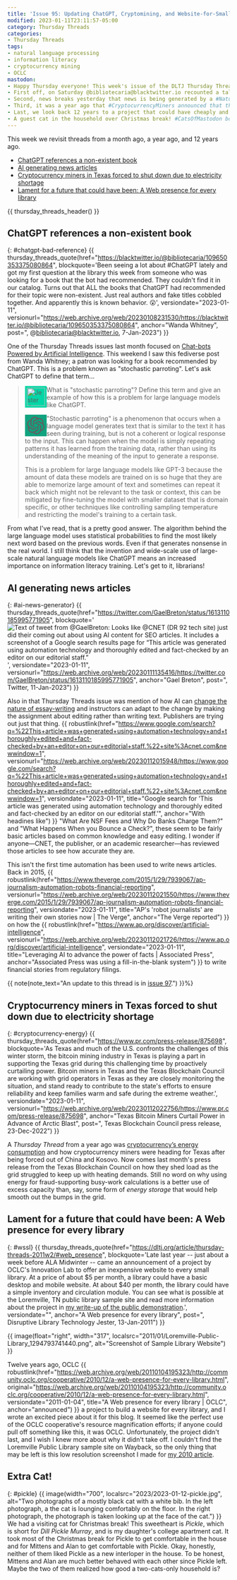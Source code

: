 ```yaml
---
title: 'Issue 95: Updating ChatGPT, Cryptomining, and Website-for-Small-Libraries Threads'
modified: 2023-01-11T23:11:57-05:00
category: Thursday Threads
categories:
- Thursday Threads
tags:
- natural language processing
- information literacy
- cryptocurrency mining
- OCLC
mastodon:
- Happy Thursday everyone! This week's issue of the DLTJ Thursday Threads #newsletter offers some updates on previous conversation threads. https://dltj.org/article/issue-95-chatgpt-cryptomining-wssl 1/5
- First off, on Saturday @bibliotecaria@blacktwitter.io recounted a tale of a patron looking for an book that #ChatGPT recommended. It turns out that ChatGPT generated a reference for a book that doesn't exist. #InformationLiteracy, anyone? https://dltj.org/article/issue-95-chatgpt-cryptomining-wssl#chatgpt-bad-reference 2/5
- Second, news breaks yesterday that news is being generated by a #NaturalLanguageProcessing model overseen by human editors. Is this a good idea? https://dltj.org/article/issue-95-chatgpt-cryptomining-wssl#ai-news-generator 3/5
- Third, it was a year ago that #CryptocurrencyMiners announced that they were leaving China and Kosovo for Texas. Now they have to cut back on their energy usage so the rest of the state can heat its homes. https://dltj.org/article/issue-95-chatgpt-cryptomining-wssl#cryptocurrency-energy 4/5
- Last, we look back 12 years to a project that could have cheaply and efficiently made a website for every library. But the #OCLC #WorldShare for Small #Libraries never took off. https://dltj.org/article/issue-95-chatgpt-cryptomining-wssl#wssl 5/5
- A guest cat in the household over Christmas break! #CatsOfMastodon bonus/5 
---
```

This week we revisit threads from a month ago, a year ago, and 12 years ago.

- [ChatGPT references a non-existent book](https://dltj.org/article/issue-95-chatgpt-cryptomining-wssl#chatgpt-bad-reference)
- [AI generating news articles](https://dltj.org/article/issue-95-chatgpt-cryptomining-wssl#ai-news-generator)
- [Cryptocurrency miners in Texas forced to shut down due to electricity shortage](https://dltj.org/article/issue-95-chatgpt-cryptomining-wssl#cryptocurrency-energy)
- [Lament for a future that could have been: A Web presence for every library](https://dltj.org/article/issue-95-chatgpt-cryptomining-wssl#wssl)

{{ thursday_threads_header() }}

## ChatGPT references a non-existent book
{: #chatgpt-bad-reference}
{{ thursday_threads_quote(href="https://blacktwitter.io/@bibliotecaria/109650353375080864",
 blockquote='Been seeing a lot about #ChatGPT lately and got my first question at the library this week from someone who was looking for a book that the bot had recommended. They couldn&apos;t find it in our catalog. Turns out that ALL the books that ChatGPT had recommended for their topic were non-existent. Just real authors and fake titles cobbled together. And apparently this is known behavior. 😮',
 versiondate="2023-01-11",
 versionurl="https://web.archive.org/web/20230108231530/https://blacktwitter.io/@bibliotecaria/109650353375080864",
 anchor="Wanda Whitney",
 post=", @bibliotecaria@blacktwitter.io, 7-Jan-2023") }}

One of the Thursday Threads issues last month focused on [Chat-bots Powered by Artificial Intelligence](https://dltj.org/article/issue-93-ai-chat/). 
This weekend I saw this fediverse post from Wanda Whitney; a patron was looking for a book recommended by ChatGPT. 
This is a problem known as "stochastic parroting". 
Let's ask ChatGPT to define that term...

> <div style="float: left; background-color: #01D6A6;"><img style="margin:4px;" src="/assets/images/jester_hat.svg" width="41" height="41" alt="Jester Cap icon"></div>
>
> What is "stochastic parroting"? Define this term and give an example of how this is a problem for large language models like ChatGPT.
>
> <div style="float: left; background-color: rgb(16, 163, 127);"><svg style="margin:4px;" width="41" height="41" viewBox="0 0 41 41" fill="none" xmlns="http://www.w3.org/2000/svg" stroke-width="1.5" class="h-6 w-6"><path d="M37.5324 16.8707C37.9808 15.5241 38.1363 14.0974 37.9886 12.6859C37.8409 11.2744 37.3934 9.91076 36.676 8.68622C35.6126 6.83404 33.9882 5.3676 32.0373 4.4985C30.0864 3.62941 27.9098 3.40259 25.8215 3.85078C24.8796 2.7893 23.7219 1.94125 22.4257 1.36341C21.1295 0.785575 19.7249 0.491269 18.3058 0.500197C16.1708 0.495044 14.0893 1.16803 12.3614 2.42214C10.6335 3.67624 9.34853 5.44666 8.6917 7.47815C7.30085 7.76286 5.98686 8.3414 4.8377 9.17505C3.68854 10.0087 2.73073 11.0782 2.02839 12.312C0.956464 14.1591 0.498905 16.2988 0.721698 18.4228C0.944492 20.5467 1.83612 22.5449 3.268 24.1293C2.81966 25.4759 2.66413 26.9026 2.81182 28.3141C2.95951 29.7256 3.40701 31.0892 4.12437 32.3138C5.18791 34.1659 6.8123 35.6322 8.76321 36.5013C10.7141 37.3704 12.8907 37.5973 14.9789 37.1492C15.9208 38.2107 17.0786 39.0587 18.3747 39.6366C19.6709 40.2144 21.0755 40.5087 22.4946 40.4998C24.6307 40.5054 26.7133 39.8321 28.4418 38.5772C30.1704 37.3223 31.4556 35.5506 32.1119 33.5179C33.5027 33.2332 34.8167 32.6547 35.9659 31.821C37.115 30.9874 38.0728 29.9178 38.7752 28.684C39.8458 26.8371 40.3023 24.6979 40.0789 22.5748C39.8556 20.4517 38.9639 18.4544 37.5324 16.8707ZM22.4978 37.8849C20.7443 37.8874 19.0459 37.2733 17.6994 36.1501C17.7601 36.117 17.8666 36.0586 17.936 36.0161L25.9004 31.4156C26.1003 31.3019 26.2663 31.137 26.3813 30.9378C26.4964 30.7386 26.5563 30.5124 26.5549 30.2825V19.0542L29.9213 20.998C29.9389 21.0068 29.9541 21.0198 29.9656 21.0359C29.977 21.052 29.9842 21.0707 29.9867 21.0902V30.3889C29.9842 32.375 29.1946 34.2791 27.7909 35.6841C26.3872 37.0892 24.4838 37.8806 22.4978 37.8849ZM6.39227 31.0064C5.51397 29.4888 5.19742 27.7107 5.49804 25.9832C5.55718 26.0187 5.66048 26.0818 5.73461 26.1244L13.699 30.7248C13.8975 30.8408 14.1233 30.902 14.3532 30.902C14.583 30.902 14.8088 30.8408 15.0073 30.7248L24.731 25.1103V28.9979C24.7321 29.0177 24.7283 29.0376 24.7199 29.0556C24.7115 29.0736 24.6988 29.0893 24.6829 29.1012L16.6317 33.7497C14.9096 34.7416 12.8643 35.0097 10.9447 34.4954C9.02506 33.9811 7.38785 32.7263 6.39227 31.0064ZM4.29707 13.6194C5.17156 12.0998 6.55279 10.9364 8.19885 10.3327C8.19885 10.4013 8.19491 10.5228 8.19491 10.6071V19.808C8.19351 20.0378 8.25334 20.2638 8.36823 20.4629C8.48312 20.6619 8.64893 20.8267 8.84863 20.9404L18.5723 26.5542L15.206 28.4979C15.1894 28.5089 15.1703 28.5155 15.1505 28.5173C15.1307 28.5191 15.1107 28.516 15.0924 28.5082L7.04046 23.8557C5.32135 22.8601 4.06716 21.2235 3.55289 19.3046C3.03862 17.3858 3.30624 15.3413 4.29707 13.6194ZM31.955 20.0556L22.2312 14.4411L25.5976 12.4981C25.6142 12.4872 25.6333 12.4805 25.6531 12.4787C25.6729 12.4769 25.6928 12.4801 25.7111 12.4879L33.7631 17.1364C34.9967 17.849 36.0017 18.8982 36.6606 20.1613C37.3194 21.4244 37.6047 22.849 37.4832 24.2684C37.3617 25.6878 36.8382 27.0432 35.9743 28.1759C35.1103 29.3086 33.9415 30.1717 32.6047 30.6641C32.6047 30.5947 32.6047 30.4733 32.6047 30.3889V21.188C32.6066 20.9586 32.5474 20.7328 32.4332 20.5338C32.319 20.3348 32.154 20.1698 31.955 20.0556ZM35.3055 15.0128C35.2464 14.9765 35.1431 14.9142 35.069 14.8717L27.1045 10.2712C26.906 10.1554 26.6803 10.0943 26.4504 10.0943C26.2206 10.0943 25.9948 10.1554 25.7963 10.2712L16.0726 15.8858V11.9982C16.0715 11.9783 16.0753 11.9585 16.0837 11.9405C16.0921 11.9225 16.1048 11.9068 16.1207 11.8949L24.1719 7.25025C25.4053 6.53903 26.8158 6.19376 28.2383 6.25482C29.6608 6.31589 31.0364 6.78077 32.2044 7.59508C33.3723 8.40939 34.2842 9.53945 34.8334 10.8531C35.3826 12.1667 35.5464 13.6095 35.3055 15.0128ZM14.2424 21.9419L10.8752 19.9981C10.8576 19.9893 10.8423 19.9763 10.8309 19.9602C10.8195 19.9441 10.8122 19.9254 10.8098 19.9058V10.6071C10.8107 9.18295 11.2173 7.78848 11.9819 6.58696C12.7466 5.38544 13.8377 4.42659 15.1275 3.82264C16.4173 3.21869 17.8524 2.99464 19.2649 3.1767C20.6775 3.35876 22.0089 3.93941 23.1034 4.85067C23.0427 4.88379 22.937 4.94215 22.8668 4.98473L14.9024 9.58517C14.7025 9.69878 14.5366 9.86356 14.4215 10.0626C14.3065 10.2616 14.2466 10.4877 14.2479 10.7175L14.2424 21.9419ZM16.071 17.9991L20.4018 15.4978L24.7325 17.9975V22.9985L20.4018 25.4983L16.071 22.9985V17.9991Z" fill="currentColor"></path></svg></div>"Stochastic parroting" is a phenomenon that occurs when a language model generates text that is similar to the text it has seen during training, but is not a coherent or logical response to the input. This can happen when the model is simply repeating patterns it has learned from the training data, rather than using its understanding of the meaning of the input to generate a response.
>
> This is a problem for large language models like GPT-3 because the amount of data these models are trained on is so huge that they are able to memorize large amount of text and sometimes can repeat it back which might not be relevant to the task or context, this can be mitigated by fine-tuning the model with smaller dataset that is domain specific, or other techniques like controlling sampling temperature and restricting the model's training to a certain task.

From what I've read, that is a pretty good answer. 
The algorithm behind the large language model uses statistical probabilities to find the most likely next word based on the previous words. 
Even if that generates nonsense in the real world. 
I still think that the invention and wide-scale use of large-scale natural language models like ChatGPT means an increased importance on information literacy training.
Let's get to it, librarians!


## AI generating news articles
{: #ai-news-generator}
{{ thursday_threads_quote(href="https://twitter.com/GaelBreton/status/1613110185995771905",
 blockquote='<img src="/wp-content/uploads/2023/2023-01-12-ai-image.png" alt="Text of tweet from @GaelBreton: Looks like @CNET (DR 92 tech site) just did their coming out about using AI content for SEO articles. It includes a screenshot of a Google search results page for &ldquo;This article was generated using automation technology and thoroughly edited and fact-checked by an editor on our editorial staff.&rdquo;">',
 versiondate="2023-01-11",
 versionurl="https://web.archive.org/web/20230111135416/https://twitter.com/GaelBreton/status/1613110185995771905",
 anchor="Gael Breton",
 post=", Twitter, 11-Jan-2023") }}

Also in that Thursday Threads issue was mention of how AI can [change the nature of essay-writing](https://dltj.org/article/issue-93-ai-chat#ai-essays) and instructors can adapt to the change by making the assignment about editing rather than writing text. 
Publishers are trying out just that thing. 
{{ robustlink(href="https://www.google.com/search?q=%22This+article+was+generated+using+automation+technology+and+thoroughly+edited+and+fact-checked+by+an+editor+on+our+editorial+staff.%22+site%3Acnet.com&newwindow=1", versionurl="https://web.archive.org/web/20230112015948/https://www.google.com/search?q=%22This+article+was+generated+using+automation+technology+and+thoroughly+edited+and+fact-checked+by+an+editor+on+our+editorial+staff.%22+site%3Acnet.com&newwindow=1", versiondate="2023-01-11", title="Google search for 'This article was generated using automation technology and thoroughly edited and fact-checked by an editor on our editorial staff.'", anchor="With headines like") }}  "What Are NSF Fees and Why Do Banks Charge Them?" and "What Happens When you Bounce a Check?", these seem to be fairly basic articles based on common knowledge and easy editing.
I wonder if anyone—CNET, the publisher, or an academic researcher—has reviewed those articles to see how accurate they are.

This isn't the first time automation has been used to write news articles.
Back in 2015, {{ robustlink(href="https://www.theverge.com/2015/1/29/7939067/ap-journalism-automation-robots-financial-reporting", versionurl="https://web.archive.org/web/20230112021550/https://www.theverge.com/2015/1/29/7939067/ap-journalism-automation-robots-financial-reporting", versiondate="2023-01-11", title="AP's 'robot journalists' are writing their own stories now | The Verge", anchor="The Verge reported") }} on how the {{ robustlink(href="https://www.ap.org/discover/artificial-intelligence", versionurl="https://web.archive.org/web/20230112021726/https://www.ap.org/discover/artificial-intelligence", versiondate="2023-01-11", title="Leveraging AI to advance the power of facts | Associated Press", anchor="Associated Press was using a fill-in-the-blank system") }} to write financial stories from regulatory filings.

{{ note(note_text="An update to this thread is in <a href='https://dltj.org/article/issue-97-large-language-models'>issue 97</a>.") }}%}


## Cryptocurrency miners in Texas forced to shut down due to electricity shortage
{: #cryptocurrency-energy}
{{ thursday_threads_quote(href="https://www.pr.com/press-release/875698",
 blockquote='As Texas and much of the U.S. confronts the challenges of this winter storm, the bitcoin mining industry in Texas is playing a part in supporting the Texas grid during this challenging time by proactively curtailing power. Bitcoin miners in Texas and the Texas Blockchain Council are working with grid operators in Texas as they are closely monitoring the situation, and stand ready to contribute to the state&apos;s efforts to ensure reliability and keep families warm and safe during the extreme weather.',
 versiondate="2023-01-11",
 versionurl="https://web.archive.org/web/20230112022756/https://www.pr.com/press-release/875698",
 anchor="Texas Bitcoin Miners Curtail Power in Advance of Arctic Blast",
 post=",  Texas Blockchain Council press release, 23-Dec-2022") }}

A _Thursday Thread_ from a year ago was [cryptocurrency’s energy consumption](https://dltj.org/article/issue-80-cryptocurrency-mining-interlibrary-loan/#cryptocurrency-energy) and how cryptocurrency miners were heading for Texas after being forced out of China and Kosovo. 
Now comes last month's press release from the Texas Blockchain Council on how they shed load as the grid struggled to keep up with heating demands. 
Still no word on why using energy for fraud-supporting busy-work calculations is a better use of excess capacity than, say, some form of _energy storage_ that would help smooth out the bumps in the grid.

## Lament for a future that could have been: A Web presence for every library
{: #wssl}
{{ thursday_threads_quote(href="https://dltj.org/article/thursday-threads-2011w2/#web_presence",
 blockquote='Late last year -- just about a week before ALA Midwinter -- came an announcement of a project by OCLC&apos;s Innovation Lab to offer an inexpensive website to every small library. At a price of about $5 per month, a library could have a basic desktop and mobile website. At about $40 per month, the library could have a simple inventory and circulation module. You can see what is possible at the Loremville, TN public library sample site and read more information about the project in <a href="https://dltj.org/article/a-web-presence-for-small-libraries/">my write-up of the public demonstration</a>.',
 versiondate="",
 anchor="A Web presence for every library",
 post=", Disruptive Library Technology Jester, 13-Jan-2011") }}

{{ image(float="right", width="317", localsrc="2011/01/Loremville-Public-Library_1294793741440.png", alt="Screenshot of Sample Library Website") }}

Twelve years ago, OCLC {{ robustlink(href="https://web.archive.org/web/20110104195323/http://community.oclc.org/cooperative/2010/12/a-web-presence-for-every-library.html", original="https://web.archive.org/web/20110104195323/http://community.oclc.org/cooperative/2010/12/a-web-presence-for-every-library.html", versiondate="2011-01-04", title="A Web presence for every library | OCLC", anchor="announced") }} a project to build a website for every library, and I wrote an excited piece about it for this blog. 
It seemed like the perfect use of the OCLC cooperative's resource magnification efforts; if anyone could pull off something like this, it was OCLC. 
Unfortunately, the project didn't last, and I wish I knew more about why it didn't take off.
I couldn't find the Loremville Public Library sample site on Wayback, so the only thing that may be left is this low resolution screenshot I made for [my 2010 article](https://dltj.org/article/a-web-presence-for-small-libraries/).


## Extra Cat!
{: #pickle}
{{ image(width="700", localsrc="2023/2023-01-12-pickle.jpg", alt="Two photographs of a mostly black cat with a white bib. In the left photograph, a the cat is lounging comfortably on the floor. In the right photograph, the photograph is taken looking up at the face of the cat.") }} 
We had a visiting cat for Christmas break! 
This sweetheart is _Pickle_, which is short for _Dill Pickle Murray_, and is my daughter's college apartment cat. 
It took most of the Christmas break for Pickle to get comfortable in the house and for Mittens and Alan to get comfortable with Pickle. 
Okay, honestly, neither of them liked Pickle as a new interloper in the house. 
To be honest, Mittens and Alan are much better behaved with each other since Pickle left. 
Maybe the two of them realized how good a two-cats-only household is?